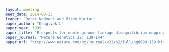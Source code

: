 ```yaml
---
layout: meeting
meet_date: 2014-08-13
leader: "Derek Nedveck and Mikey Kantar"
paper_author: "Kruglyak L"
paper_year: 1999
paper_title: "Prospects for whole-genome linkage disequilibrium mapping of common disease genes"
paper_journal: "Nature Genetics 22: 139-144"
paper_url: "http://www.nature.com/ng/journal/v22/n2/full/ng0699_139.html"
---
```

